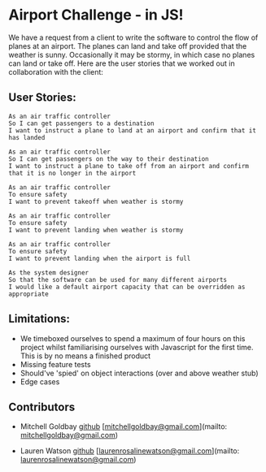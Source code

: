 Airport Challenge - in JS!
=================
We have a request from a client to write the software to control the flow of planes at an airport. The planes can land and take off provided that the weather is sunny. Occasionally it may be stormy, in which case no planes can land or take off. Here are the user stories that we worked out in collaboration with the client:

User Stories:
-------
```
As an air traffic controller
So I can get passengers to a destination
I want to instruct a plane to land at an airport and confirm that it has landed

As an air traffic controller
So I can get passengers on the way to their destination
I want to instruct a plane to take off from an airport and confirm that it is no longer in the airport

As an air traffic controller
To ensure safety
I want to prevent takeoff when weather is stormy

As an air traffic controller
To ensure safety
I want to prevent landing when weather is stormy

As an air traffic controller
To ensure safety
I want to prevent landing when the airport is full

As the system designer
So that the software can be used for many different airports
I would like a default airport capacity that can be overridden as appropriate
```

Limitations:
------
* We timeboxed ourselves to spend a maximum of four hours on this project whilst familiarising ourselves with Javascript for the first time. This is by no means a finished product
* Missing feature tests
* Should've 'spied' on object interactions (over and above weather stub)
* Edge cases

Contributors
-----
* Mitchell Goldbay [github](https://github.com/mbgimot/) [mitchellgoldbay@gmail.com](mailto: mitchellgoldbay@gmail.com)

* Lauren Watson [github](https://github.com/laurenrosie/) [laurenrosalinewatson@gmail.com](mailto: laurenrosalinewatson@gmail.com)
